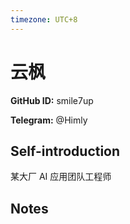 ```yaml
---
timezone: UTC+8
---
```


# 云枫

**GitHub ID:** smile7up

**Telegram:** @Himly

## Self-introduction

某大厂 AI 应用团队工程师

## Notes

<!-- Content_START -->

<!-- Content_END -->
